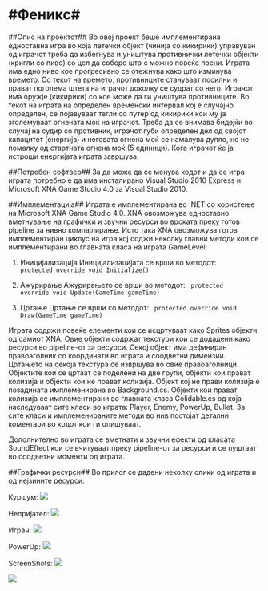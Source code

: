 #Феникс#
======
##Oпис на проектот##
Во овој проект беше имплементирана едноставна игра во која летечки објект (чинија со кикирики) управуван од играчот треба да избегнува и уништува противнички летечки објекти (кригли со пиво) со цел да собере што е можно повеќе поени. Играта има едно ниво кое прогресивно се отежнува како што изминува времето. Со текот на времето, противниците стануваат посилни и прават поголема штета на играчот доколку се судрат со него. Играчот има оружје (кикирики) со кое може да ги уништува противниците. Во текот на играта на определен временски интервал кој е случајно определен, се појавуваат тегли со путер од кикирики кои му ја зголемуваат огнената моќ на играчот. Треба да се внимава бидејќи во случај на судир со противник, играчот губи определен дел од својот капацитет (енергија) и неговата огнена моќ се намалува дупло, но не помалку од стартната огнена моќ (5 единици). Кога играчот ќе ја истроши енергијата играта завршува.

##Потребен софтвер##
За да може да се менува кодот и да се игра играта потребно е да има инсталирано Visual Studio 2010 Express и Microsoft XNA Game Studio 4.0 за Visual Studio 2010.

##Имплементација##
Играта е имплементирана во .NET со користење на Microsoft XNA Game Studio 4.0. XNA овозможува едноставно вметнување на графички и звучни ресурси во врската преку готов pipeline за нивно компајлирање. Исто така XNA овозможува готов имплементиран циклус на игра кој соджи неколку главни методи кои се имплементирани во главната класа на играта GameLevel:

1. Иницијализација
Иницијализацијата се врши во методот:
<code> protected override void Initialize() </code>

2. Ажурирање
Aжурирањето се врши во методот:
<code> protected override void Update(GameTime gameTime) </code>

3. Цртање
Цртање се врши со методот:
<code>  protected override void Draw(GameTime gameTime) </code>

Играта содржи повеќе елементи кои се исцртуваат како Sprites објекти од самиот XNA. Овие објекти содржат текстури кои се додадени како ресурси во pipeline-от за ресурси. Секој објект има дефиниран правоаголник со координати во играта и соодветни димензии. Цртањето на секоја текстура се извршува во овие правоаголници. 
Објектите кои се цртаат се поделени на две групи, објекти кои прават колизија и објекти кои не прават колизија.
Објект кој не прави колизија е позадината имплеменирана во Background.cs. 
Објекти кои прават колизија се имплементирани во главната класа Colidable.cs од која наследуваат сите класи во играта: Player, Enemy, PowerUp, Bullet. 
За сите класи и имплеменираните методи во нив постојат детални коментари во кодот кои ги опишуваат.

Дополнително во играта се вметнати и звучни ефекти од класата SoundEffect кои се вчитуваат преку pipeline-от за ресурси и се пуштаат во соодветни моменти од играта.

##Графички ресурси##
Во прилог се дадени неколку слики од играта и од нејзините ресурси:

Куршум:
<img src="https://github.com/ena15/fenix/blob/master/graphics/Bullet.png"/>

Непријател:
<img src="https://github.com/ena15/fenix/blob/master/graphics/mug.png"/>

Играч:
<img src="https://github.com/ena15/fenix/blob/master/graphics/bowlOfpeanuts.png" />

PowerUp:
<img src="https://github.com/ena15/fenix/blob/master/graphics/peanutbutter.png"/>

ScreenShots:
<img src="https://github.com/ena15/fenix/blob/master/graphics/screenShot1.PNG" />

<img src="https://github.com/ena15/fenix/blob/master/graphics/screenShot2.PNG" />